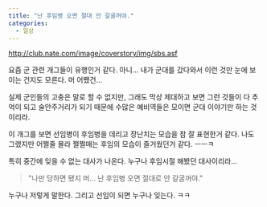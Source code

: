 ```yaml
---
title: "난 후임병 오면 절대 안 갈굴꺼야."
categories:
  - 일상
---
```


<http://club.nate.com/image/coverstory/img/sbs.asf>
  
요즘 군 관련 개그들이 유행인거 같다. 아니... 내가 군대를 갔다와서 이런 것만 눈에 보이는 건지도 모른다. 머 어쨌건...  
  
실제 군인들의 고충은 말로 할 수 없지만, 그래도 막상 제대하고 보면 그런 것들이 다 추억이 되고 술안주거리가 되기 때문에 수많은 예비역들은 모이면 군대 이야기만 하는 것이리라.  
  
이 개그를 보면 선임병이 후임병을 데리고 장난치는 모습을 참 잘 표현한거 같다. 나도 그랬지만 어쩔줄 몰라 쩔쩔매는 후임의 모습이 즐거웠던거 같다. ㅡㅡㅋ  
  
특히 중간에 잊을 수 없는 대사가 나온다. 누구나 후임시절 해봤던 대사이리라...  
  
> "나만 당하면 됐지 머... 난 후임병 오면 절대로 안 갈굴꺼야."  
  
누구나 저렇게 말한다. 그리고 선임이 되면 누구나 잊는다. ㅋㅋ
